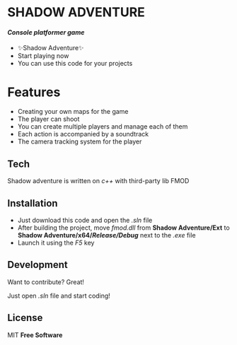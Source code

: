 # SHADOW ADVENTURE
#### _Console platformer game_

- ✨Shadow Adventure✨
- Start playing now
- You can use this code for your projects

# Features

- Creating your own maps for the game
- The player can shoot
- You can create multiple players and manage each of them
- Each action is accompanied by a soundtrack
- The camera tracking system for the player

## Tech

Shadow adventure is written on _c++_ with third-party lib FMOD

## Installation
- Just download this code and open the _.sln_ file
- After building the project, move _fmod.dll_ from **Shadow Adventure/Ext** to **Shadow Adventure/x64/_Release/Debug_** next to the _.exe_ file
- Launch it using the _F5_ key

## Development

Want to contribute? Great!

Just open _.sln_ file and start coding!

## License

MIT
**Free Software**
